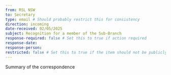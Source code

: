 ```yaml
---
from: RSL NSW
to: Secretary
type: email # Should probably restrict this for consistency
direction: incoming
date-received: 02/05/2025
subject: Recognition for a member of the Sub-Branch
response-required: false # Set this to true if action required
response-date: 
response-person:
restricted: false # Set this to true if the item should not be publicly viewed
---
```

Summary of the correspondence
